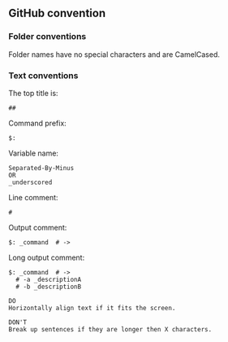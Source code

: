 ## GitHub convention

### Folder conventions

Folder names have no special characters and are CamelCased.  

### Text conventions

The top title is:  
```
##
```

Command prefix:  
```
$:
```

Variable name:  
```
Separated-By-Minus
OR
_underscored
```

Line comment:
```
#
```

Output comment:  
```
$: _command  # ->
```

Long output comment:
```
$: _command  # ->
  # -a _descriptionA
  # -b _descriptionB
```

```
DO
Horizontally align text if it fits the screen.  

DON'T
Break up sentences if they are longer then X characters.  
```
